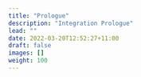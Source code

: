 ```yaml
---
title: "Prologue"
description: "Integration Prologue"
lead: ""
date: 2022-03-20T12:52:27+11:00
draft: false
images: []
weight: 100
---
```

